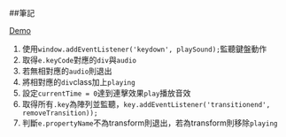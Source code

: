 ##筆記

[Demo](https://yclin1815.github.io/JavaScript30/01-JavaScript-Drum-Kit)

1. 使用`window.addEventListener('keydown', playSound);`監聽鍵盤動作
2. 取得`e.keyCode`對應的`div`與`audio`
3. 若無相對應的`audio`則退出
4. 將相對應的`div`class加上`playing`
5. 設定`currentTime = 0`達到連擊效果`play`播放音效
6. 取得所有`.key`為陣列並監聽，`key.addEventListener('transitionend', removeTransition));`
7. 判斷`e.propertyName`不為transform則退出，若為transform則移除`playing`